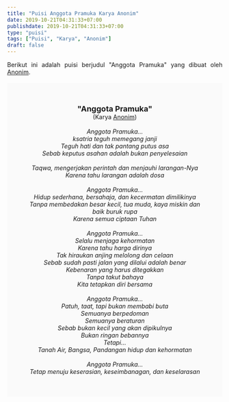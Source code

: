 ```yaml
---
title: "Puisi Anggota Pramuka Karya Anonim"
date: 2019-10-21T04:31:33+07:00
publishdate: 2019-10-21T04:31:33+07:00
type: "puisi"
tags: ["Puisi", "Karya", "Anonim"]
draft: false
---
```


<div dir="ltr" style="text-align: left;" trbidi="on"><div dir="ltr" style="text-align: left;" trbidi="on"><div style="text-align: justify;">Berikut ini adalah puisi berjudul "Anggota Pramuka" yang dibuat oleh <a href="https://www.sekata.web.id/tags/anonim" target="_blank">Anonim</a>. </div><br /><div style="background: #FAFAFA; font-size: 14px; padding: 50px; text-align: center;"><span style="font-size: 18px;"><b>"Anggota Pramuka"</b></span><br />(Karya <a href="https://www.sekata.web.id/tags/anonim" target="_blank">Anonim</a>) <br /><br /><i>Anggota Pramuka...<br />
ksatria teguh memegang janji<br />
Teguh hati dan tak pantang putus asa<br />
Sebab keputus asahan adalah bukan penyelesaian<br />
<br />
Taqwa, mengerjakan perintah dan menjauhi larangan-Nya<br />
Karena tahu larangan adalah dosa<br />
<br />
Anggota Pramuka...<br />
Hidup sederhana, bersahaja, dan kecermatan dimilikinya<br />
Tanpa membedakan besar kecil, tua muda, kaya miskin dan baik buruk rupa<br />
Karena semua ciptaan Tuhan<br />
<br />
Anggota Pramuka...<br />
Selalu menjaga kehormatan<br />
Karena tahu harga dirinya<br />
Tak hiraukan anjing melolong dan celaan<br />
Sebab sudah pasti jalan yang dilalui adalah benar<br />
Kebenaran yang harus ditegakkan<br />
Tanpa takut bahaya<br />
Kita tetapkan diri bersama<br />
<br />
Anggota Pramuka...<br />
Patuh, taat, tapi bukan membabi buta<br />
Semuanya berpedoman<br />
Semuanya beraturan<br />
Sebab bukan kecil yang akan dipikulnya<br />
Bukan ringan bebannya<br />
Tetapi...<br />
Tanah Air, Bangsa, Pandangan hidup dan kehormatan<br />
<br />
Anggota Pramuka...<br />
Tetap menuju keserasian, keseimbanagan, dan keselarasan</i></div></div></div>
